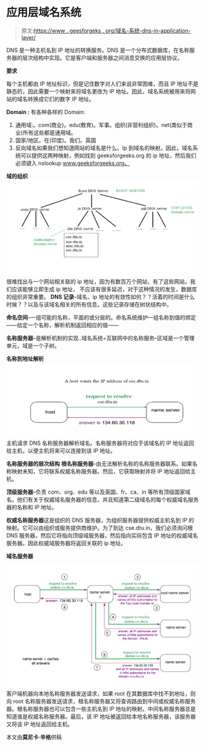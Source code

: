 # 应用层域名系统

> 原文:[https://www . geesforgeks . org/域名-系统-dns-in-application-layer/](https://www.geeksforgeeks.org/domain-name-system-dns-in-application-layer/)

DNS 是一种主机名到 IP 地址的转换服务。DNS 是一个分布式数据库，在名称服务器的层次结构中实现。它是客户端和服务器之间消息交换的应用层协议。

**要求**

每个主机都由 IP 地址标识，但是记住数字对人们来说非常困难，而且 IP 地址不是静态的，因此需要一个映射来将域名更改为 IP 地址。因此，域名系统被用来将网站的域名转换成它们的数字 IP 地址。

**Domain :**
有各种各样的 Domain:

1.  通用域:。com(商业)。edu(教育)。军事。组织(非营利组织)。net(类似于商业)所有这些都是通用域。
2.  国家/地区。在(印度)。我们。英国
3.  反向域名如果我们想知道网站的域名是什么。Ip 到域名的映射。因此，域名系统可以提供这两种映射，例如找到 geeksforgeeks.org 的 ip 地址，然后我们必须键入 nslookup www.geeksforgeeks.org。

**域的组织**
[![DNS](img/0524b1c10bb838719cc40f28295a8c07.png)](https://media.geeksforgeeks.org/wp-content/cdn-uploads/gq/2017/02/DNS.png) 
很难找出与一个网站相关联的 ip 地址，因为有数百万个网站，有了这些网站，我们应该能够立即生成 ip 地址，
不应该有很多延迟，对于这种情况的发生，数据库的组织非常重要。
**DNS 记录**–域名、ip 地址的有效性如何？？活着的时间是什么时候？？以及与该域名相关的所有信息。这些记录存储在树状结构中。

**命名空间**–一组可能的名称，平面的或分层的。命名系统维护一组名称到值的绑定——给定一个名称，解析机制返回相应的值——

**名称服务器**–是解析机制的实现..域名系统=互联网中的名称服务–区域是一个管理单元，域是一个子树。

**名称到地址解析**
[![DNS_2](img/01e9095d930d12126b704c81a5be1895.png)](https://media.geeksforgeeks.org/wp-content/cdn-uploads/gq/2017/02/DNS_2.png) 
主机请求 DNS 名称服务器解析域名。名称服务器将对应于该域名的 IP 地址返回给主机，以便主机将来可以连接到该 IP 地址。

**名称服务器的层次结构**
**根名称服务器**–由无法解析名称的名称服务器联系。如果名称映射未知，它将联系权威名称服务器。然后，它获取映射并将 IP 地址返回给主机。

**顶级服务器**–负责 com、org、edu 等以及英国、fr、ca、in 等所有顶级国家域名。他们有关于权威域名服务器的信息，并且知道第二级域名的每个权威域名服务器的名称和 IP 地址。

**权威名称服务器**这是组织的 DNS 服务器，为组织服务器提供权威主机名到 IP 的映射。它可以由组织或服务提供商维护。为了到达 cse.dtu.in，我们必须询问根 DNS 服务器，然后它将指向顶级域服务器，然后指向实际包含 IP 地址的权威域名服务器。因此权威域服务器将返回关联的 ip 地址。

**域名服务器**

[![DNS_3](img/8426bfd8fd202de1f92fa17ca0d38ff9.png)](https://media.geeksforgeeks.org/wp-content/cdn-uploads/gq/2017/02/DNS_3.png) 
客户端机器向本地名称服务器发送请求，如果 root 在其数据库中找不到地址，则向 root 名称服务器发送请求，根名称服务器又将查询路由到中间或权威名称服务器。根名称服务器也可以包含一些主机名到 IP 地址的映射。中间名称服务器总是知道谁是权威名称服务器。最后，该 IP 地址被返回给本地名称服务器，该服务器又将该 IP 地址返回给主机。

本文由**莫尼卡·辛格**供稿